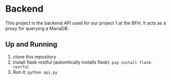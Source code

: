 # Backend

This project is the backend API used for our project 1 at the BFH.
It acts as a proxy for querying a MariaDB.

## Up and Running

1) clone this repository
2) Install flask-restful (automtically installs flask): `pip install flask-restful`
3) Run it: `python api.py`




